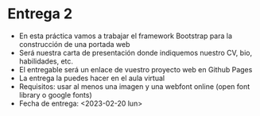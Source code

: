 

# Entrega 2

-   En esta práctica vamos a trabajar el framework Bootstrap para la construcción de una portada web
-   Será nuestra carta de presentación donde indiquemos nuestro CV, bio, habilidades, etc.
-   El entregable será un enlace de vuestro proyecto web en Github Pages
-   La entrega la puedes hacer en el aula virtual
-   Requisitos: usar al menos una imagen y una webfont online (open font library o google fonts)
-   Fecha de entrega: <span class="timestamp-wrapper"><span class="timestamp">&lt;2023-02-20 lun&gt;</span></span>

